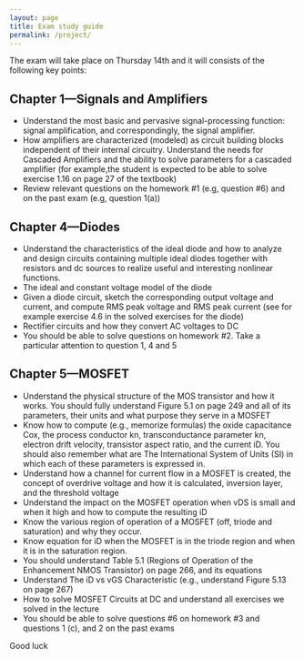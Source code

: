 ```yaml
---
layout: page
title: Exam study guide
permalink: /project/
---
```



The exam will take place on Thursday 14th and it will consists of the following key points: 
## Chapter 1—Signals and Amplifiers
- Understand the most basic and pervasive signal-processing function: signal amplification, and correspondingly, the signal amplifier.
- How amplifiers are characterized (modeled) as circuit building blocks independent
of their internal circuitry.
Understand the needs for Cascaded Amplifiers and the ability to solve parameters for a cascaded amplifier (for example,the student is expected to be able to solve exercise 1.16 on page 27 of the textbook)
- Review relevant questions on the homework #1 (e.g, question #6) and on the past exam (e.g, question 1(a))


## Chapter 4—Diodes
- Understand the characteristics of the ideal diode and how to analyze and design circuits containing multiple ideal diodes together with resistors and dc sources to realize useful and interesting nonlinear functions.
- The ideal and constant voltage model of the diode
- Given a diode circuit, sketch the corresponding output voltage and current, and compute RMS peak voltage and RMS peak current (see for example exercise 4.6 in the solved exercises for the diode)
- Rectifier circuits and how they convert AC voltages to DC
- You should be able to solve questions on homework #2. Take a particular attention to question 1, 4 and 5

## Chapter 5—MOSFET
- Understand the physical structure of the MOS transistor and how it works. You should fully understand Figure 5.1 on page 249 and all of its parameters,
their units and what purpose they serve in a MOSFET
- Know how to compute (e.g., memorize formulas) the oxide capacitance Cox, the process conductor kn, transconductance parameter kn, electron drift velocity, transistor aspect ratio, and the current iD. You should also remember what are The International System of Units (SI) in which each of these parameters is expressed in.
- Understand how a channel for current flow in a MOSFET is created, the concept of overdrive voltage and how it is calculated, inversion layer, and the threshold voltage
- Understand the impact on the MOSFET operation when vDS is small and when it high and how to compute the resulting iD
- Know the various region of operation of a MOSFET (off, triode and saturation) and why they occur.
- Know equation for iD when the MOSFET is in the triode region and when it is in the saturation region.
- You should understand Table 5.1 (Regions of Operation of the Enhancement NMOS Transistor) on page 266, and its equations
- Understand The iD vs vGS Characteristic (e.g., understand Figure 5.13 on page 267)
- How to solve MOSFET Circuits at DC and understand all exercises we solved in the lecture
- You should be able to solve questions #6 on homework #3 and questions 1 (c), and 2 on the past exams

Good luck

